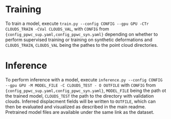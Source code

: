 # Training
To train a model, execute `train.py --config CONFIG --gpu GPU -CTr CLOUDS_TRAIN -CVal CLOUDS_VAL`, with `CONFIG` from `{config_ppwc_sup.yaml,config_ppwc_syn.yaml}` depending on whether to perform supervised training or training on synthetic deformations and `CLOUDS_TRAIN`, `CLOUDS_VAL` being the pathes to the point cloud directories.

# Inference
To perform inference with a model, execute `inference.py --config CONFIG --gpu GPU -M MODEL_FILE -C CLOUDS_TEST - O OUTFILE`
with `CONFIG` from `{config_ppwc_sup.yaml,config_ppwc_syn.yaml}`, `MODEL_FILE` being the path ot the trained model,
`CLOUDS_TEST` the path to the directory with validation clouds.
Inferred displacment fields will be written to `OUTFILE`, which can then be evaluated and visualized as described in the main readme.
Pretrained model files are available under the same link as the dataset.
